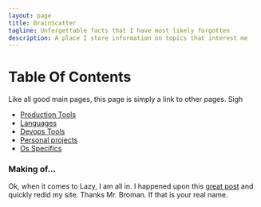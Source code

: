 ```yaml
---
layout: page
title: BrainScatter
tagline: Unforgettable facts that I have most likely forgotten
description: A place I store information on topics that interest me
---
```


# Table Of Contents

Like all good main pages, this page is simply a link to other pages. Sigh

* [Production Tools](pages/production_tools.html)
* [Languages](pages/languages.html)
* [Devops Tools](pages/devops.html)
* [Personal projects](pages/personal_projects.html)
* [Os Specifics](pages/os_specifics.html)


### Making of...

Ok, when it comes to Lazy, I am all in. I happened upon this [great post](https://kbroman.org/simple_site/) and quickly redid my site. Thanks Mr. Broman. If that is your real name.